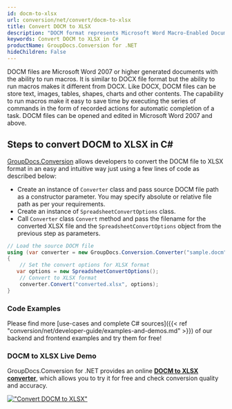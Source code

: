 ```yaml
---
id: docm-to-xlsx
url: conversion/net/convert/docm-to-xlsx
title: Convert DOCM to XLSX
description: "DOCM format represents Microsoft Word Macro-Enabled Document with .docm extension. Learn how to convert DOCM to XLSX file programmatically in C# language using GroupDocs.Conversion for .NET library."
keywords: Convert DOCM to XLSX in C#
productName: GroupDocs.Conversion for .NET
hideChildren: False
---
```


DOCM files are Microsoft Word 2007 or higher generated documents with the ability to run macros. It is similar to DOCX file format but the ability to run macros makes it different from DOCX. Like DOCX, DOCM files can be store text, images, tables, shapes, charts and other contents. The capability to run macros make it easy to save time by executing the series of commands in the form of recorded actions for automatic completion of a task. DOCM files can be opened and edited in Microsoft Word 2007 and above.

## Steps to convert DOCM to XLSX in C#

[GroupDocs.Conversion](https://products.groupdocs.com/conversion/net) allows developers to convert the DOCM file to XLSX format in an easy and intuitive way just using a few lines of code as described below:

* Create an instance of `Converter` class and pass source DOCM file path as a constructor parameter. You may specify absolute or relative file path as per your requirements. 
* Create an instance of `SpreadsheetConvertOptions` class.
* Call `Converter` class `Convert` method and pass the filename for the converted XLSX file and the `SpreadsheetConvertOptions` object from the previous step as parameters.

```csharp
// Load the source DOCM file
using (var converter = new GroupDocs.Conversion.Converter("sample.docm"))
{
    // Set the convert options for XLSX format
   var options = new SpreadsheetConvertOptions();
    // Convert to XLSX format
    converter.Convert("converted.xlsx", options);
}
```

### Code Examples

Please find more [use-cases and complete C# sources]({{< ref "conversion/net/developer-guide/examples-and-demos.md" >}}) of our backend and frontend examples and try them for free!

### DOCM to XLSX Live Demo

GroupDocs.Conversion for .NET provides an online [**DOCM to XLSX converter**](https://products.groupdocs.app/conversion/docm-to-xlsx), which allows you to try it for free and check conversion quality and accuracy.

[!["Convert DOCM to XLSX"](conversion/net/images/convert-to-xlsx/convert-docm-to-xlsx.png)](https://products.groupdocs.app/conversion/docm-to-xlsx)
